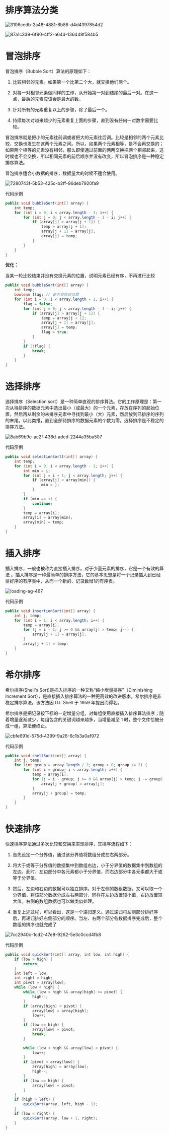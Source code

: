 # 排序算法分类



![3106cedb-2a48-4881-8b88-d4d4397854d2](./images/排序分类.png)



![87a1c339-6f80-4ff2-a64d-136448f584b5](./images/87a1c339-6f80-4ff2-a64d-136448f584b5.png)

# 冒泡排序

冒泡排序（Bubble Sort）算法的原理如下：

1. 比较相邻的元素。如果第一个比第二个大，就交换他们两个。

2. 对每一对相邻元素做同样的工作，从开始第一对到结尾的最后一对。在这一点，最后的元素应该会是最大的数。

3. 针对所有的元素重复以上的步骤，除了最后一个。

4. 持续每次对越来越少的元素重复上面的步骤，直到没有任何一对数字需要比较。
   
   

冒泡排序就是把小的元素往前调或者把大的元素往后调。比较是相邻的两个元素比较，交换也发生在这两个元素之间。所以，如果两个元素相等，是不会再交换的；如果两个相等的元素没有相邻，那么即使通过前面的两两交换把两个相邻起来，这时候也不会交换，所以相同元素的前后顺序并没有改变，所以冒泡排序是一种稳定排序算法。



冒泡排序适合小数据的排序，数据量大的时候不适合使用。



![7280743f-5b53-425c-b2ff-96deb7920fa9](./images/69b9da76-333d-4eeb-992e-cd96608cd911.webp)



代码示例

```java
public void bubbleSort(int[] array) {
    int temp;
    for (int i = 0; i < array.length - 1; i++) {
        for (int j = 0; j < array.length - 1 - i; j++) {
            if (array[j] > array[j + 1]) {
                temp = array[j + 1];
                array[j + 1] = array[j];
                array[j] = temp;
            }
        }
    }
}
```



**优化：**

当某一轮比较结束并没有交换元素的位置，说明元素已经有序，不再进行比较

```java
public void bubbleSort(int[] array) {
    int temp;
    boolean flag; // 是否交换过位置
    for (int i = 0; i < array.length - 1; i++) {
        flag = false;
        for (int j = 0; j < array.length - 1 - i; j++) {
            if (array[j] > array[j + 1]) {
                temp = array[j + 1];
                array[j + 1] = array[j];
                array[j] = temp;
                flag = true;
            }
        }
        if (!flag) {
            break;
        }
    }
}
```



# 选择排序

选择排序（Selection sort）是一种简单直观的排序算法。它的工作原理是：第一次从待排序的数据元素中选出最小（或最大）的一个元素，存放在序列的起始位置，然后再从剩余的未排序元素中寻找到最小（大）元素，然后放到已排序的序列的末尾。以此类推，直到全部待排序的数据元素的个数为零。选择排序是不稳定的排序方法。



![8ab69b9e-ac2f-438d-aded-2244a35ba507](./images/8ab69b9e-ac2f-438d-aded-2244a35ba507.gif)



代码示例

```java
public void selectionSortt(int[] array) {
    int temp;
    for (int i = 0; i < array.length - 1; i++) {
        int min = i;
        for (int j = i + 1; j < array.length; j++) {
            if (array[j] < array[min]) {
                min = j;
            }
        }
        if (min == i) {
            continue;
        }
        temp = array[i];
        array[i] = array[min];
        array[min] = temp;
    }
}
```



# 插入排序

插入排序，一般也被称为直接插入排序。对于少量元素的排序，它是一个有效的算法 。插入排序是一种最简单的排序方法，它的基本思想是将一个记录插入到已经排好序的有序表中，从而一个新的、记录数增1的有序表。



![loading-ag-467](./images/d5d4fa18-cf03-430e-a29e-d31792055d08.gif)



代码示例

```java
public void insertionSort(int[] array) {
    int j, temp;
    for (int i = 1; i < array.length; i++) {
        temp = array[i];
        for (j = i - 1; j >= 0 && array[j] > temp; j--) {
            array[j + 1] = array[j];
        }
        array[j + 1] = temp;
    }
}
```



# 希尔排序

希尔排序(Shell's Sort)是插入排序的一种又称“缩小增量排序”（Diminishing Increment Sort），是直接插入排序算法的一种更高效的改进版本。希尔排序是非稳定排序算法。该方法因 D.L.Shell 于 1959 年提出而得名。



希尔排序是把记录按下标的一定增量分组，对每组使用直接插入排序算法排序；随着增量逐渐减少，每组包含的关键词越来越多，当增量减至 1 时，整个文件恰被分成一组，算法便终止。



![cbfe691d-575d-4399-9a26-6c1b3a0af972](./images/cbfe691d-575d-4399-9a26-6c1b3a0af972.png)



代码示例

```java
public void shellSort(int[] array) {
    int j, temp;
    for (int group = array.length / 2; group > 0; group /= 2) {
        for (int i = group; i < array.length; i++) {
            temp = array[i];
            for (j = i - group; j >= 0 && array[j] > temp; j -= group) {
                array[j + group] = array[j];
            }
            array[j + group] = temp;
        }
    }
}
```



# 快速排序

快速排序算法通过多次比较和交换来实现排序，其排序流程如下：

1. 首先设定一个分界值，通过该分界值将数组分成左右两部分。

2. 将大于或等于分界值的数据集中到数组右边，小于分界值的数据集中到数组的左边。此时，左边部分中各元素都小于分界值，而右边部分中各元素都大于或等于分界值。

3. 然后，左边和右边的数据可以独立排序。对于左侧的数组数据，又可以取一个分界值，将该部分数据分成左右两部分，同样在左边放置较小值，右边放置较大值。右侧的数组数据也可以做类似处理。

4. 重复上述过程，可以看出，这是一个递归定义。通过递归将左侧部分排好序后，再递归排好右侧部分的顺序。当左、右两个部分各数据排序完成后，整个数组的排序也就完成了
   
   

![7cc2940c-1cd2-47e8-9262-5e3c0ccd4fb8](./images/7cc2940c-1cd2-47e8-9262-5e3c0ccd4fb8.gif)



代码示例

```java
public void quickSort(int[] array, int low, int high) {
    if (low > high) {
        return;
    }
    int left = low;
    int right = high;
    int pivot = array[low];
    while (low < high) {
        while (low < high && array[high] >= pivot) {
            high--;
        }
        if (array[high] < pivot) {
            array[low] = array[high];
            low++;
        }
        if (low == high) {
            array[low] = pivot;
            break;
        }

        while (low < high && array[low] < pivot) {
            low++;
        }
        if (pivot < array[low]) {
            array[high] = array[low];
            high--;
        }
        if (low == high) {
            array[low] = pivot;
        }
    }
    if (high > left) {
        quickSort(array, left, high - 1);
    }
    if (low < right) {
        quickSort(array, low + 1, right);
    }
}
```



